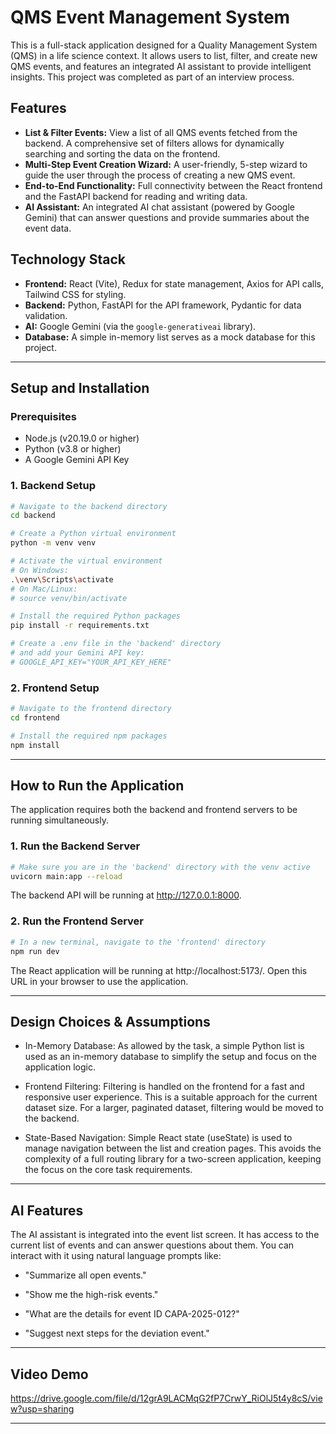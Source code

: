 # QMS Event Management System

This is a full-stack application designed for a Quality Management System (QMS) in a life science context. It allows users to list, filter, and create new QMS events, and features an integrated AI assistant to provide intelligent insights. This project was completed as part of an interview process.

## Features

* **List & Filter Events:** View a list of all QMS events fetched from the backend. A comprehensive set of filters allows for dynamically searching and sorting the data on the frontend.
* **Multi-Step Event Creation Wizard:** A user-friendly, 5-step wizard to guide the user through the process of creating a new QMS event.
* **End-to-End Functionality:** Full connectivity between the React frontend and the FastAPI backend for reading and writing data.
* **AI Assistant:** An integrated AI chat assistant (powered by Google Gemini) that can answer questions and provide summaries about the event data.

## Technology Stack

* **Frontend:** React (Vite), Redux for state management, Axios for API calls, Tailwind CSS for styling.
* **Backend:** Python, FastAPI for the API framework, Pydantic for data validation.
* **AI:** Google Gemini (via the `google-generativeai` library).
* **Database:** A simple in-memory list serves as a mock database for this project.

---

## Setup and Installation

### Prerequisites

* Node.js (v20.19.0 or higher)
* Python (v3.8 or higher)
* A Google Gemini API Key

### 1. Backend Setup

```bash
# Navigate to the backend directory
cd backend

# Create a Python virtual environment
python -m venv venv

# Activate the virtual environment
# On Windows:
.\venv\Scripts\activate
# On Mac/Linux:
# source venv/bin/activate

# Install the required Python packages
pip install -r requirements.txt

# Create a .env file in the 'backend' directory
# and add your Gemini API key:
# GOOGLE_API_KEY="YOUR_API_KEY_HERE"
```

### 2. Frontend Setup

```bash
# Navigate to the frontend directory
cd frontend

# Install the required npm packages
npm install
```

---

## How to Run the Application

The application requires both the backend and frontend servers to be running simultaneously.

### 1. Run the Backend Server

```bash
# Make sure you are in the 'backend' directory with the venv active
uvicorn main:app --reload
```

The backend API will be running at http://127.0.0.1:8000.

### 2. Run the Frontend Server

```bash
# In a new terminal, navigate to the 'frontend' directory
npm run dev
```

The React application will be running at http://localhost:5173/. Open this URL in your browser to use the application.

---

## Design Choices & Assumptions

- In-Memory Database: As allowed by the task, a simple Python list is used as an in-memory database to simplify the setup and focus on the application logic.

- Frontend Filtering: Filtering is handled on the frontend for a fast and responsive user experience. This is a suitable approach for the current dataset size. For a larger, paginated dataset, filtering would be moved to the backend.

- State-Based Navigation: Simple React state (useState) is used to manage navigation between the list and creation pages. This avoids the complexity of a full routing library for a two-screen application, keeping the focus on the core task requirements.

---

## AI Features

The AI assistant is integrated into the event list screen. It has access to the current list of events and can answer questions about them. You can interact with it using natural language prompts like:

- "Summarize all open events."

- "Show me the high-risk events."

- "What are the details for event ID CAPA-2025-012?"

- "Suggest next steps for the deviation event."

---

## Video Demo

https://drive.google.com/file/d/12grA9LACMqG2fP7CrwY_RiOlJ5t4y8cS/view?usp=sharing

---
